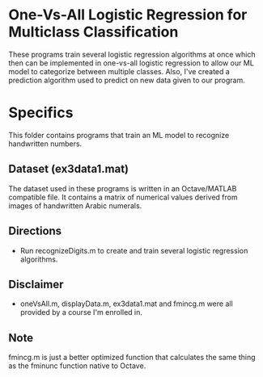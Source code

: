 # One-Vs-All Logistic Regression for Multiclass Classification
These programs train several logistic regression algorithms at once which then can be implemented in one-vs-all logistic regression to allow our ML model to categorize between multiple classes. Also, I've created a prediction algorithm used to predict on new data given to our program.

# Specifics
This folder contains programs that train an ML model to recognize handwritten numbers.

## Dataset (ex3data1.mat)
The dataset used in these programs is written in an Octave/MATLAB compatible file. It contains a matrix of numerical values derived from images of handwritten Arabic numerals.

## Directions
* Run recognizeDigits.m to create and train several logistic regression algorithms.

## Disclaimer
* oneVsAll.m, displayData.m, ex3data1.mat and fmincg.m were all provided by a course I'm enrolled in.

## Note
fmincg.m is just a better optimized function that calculates the same thing as the fminunc function native to Octave.
